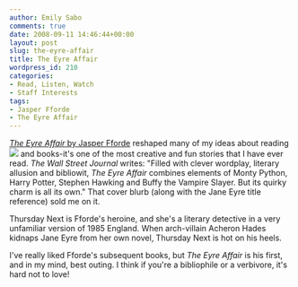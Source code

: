 ```yaml
---
author: Emily Sabo
comments: true
date: 2008-09-11 14:46:44+00:00
layout: post
slug: the-eyre-affair
title: The Eyre Affair
wordpress_id: 210
categories:
- Read, Listen, Watch
- Staff Interests
tags:
- Jasper Fforde
- The Eyre Affair
---
```


[_The Eyre Affair_ by Jasper Fforde](http://nucat.lib.neu.edu/search~S13?/cPR6106.F67+E97+2002/cpr+6106+f67+e97+2002/-3%2C-1%2C0%2CE/frameset&FF=cpr+6106+f67+e97+2002&1%2C1%2C) reshaped many of my ideas about reading![](http://contentcafe2.btol.com/ContentCafe/Jacket.aspx?UserID=iii1neuniv&Password=neuniv&Return=T&type=L&Value=0670030643%20(alk.%20paper)&Options=Y) and books-it's one of the most creative and fun stories that I have ever read. _The Wall Street Journal_ writes: "Filled with clever wordplay, literary allusion and bibliowit, _The Eyre Affair_ combines elements of Monty Python, Harry Potter, Stephen Hawking and Buffy the Vampire Slayer. But its quirky charm is all its own." That cover blurb (along with the Jane Eyre title reference) sold me on it.

Thursday Next is Fforde's heroine, and she's a literary detective in a very unfamiliar version of 1985 England. When arch-villain Acheron Hades kidnaps Jane Eyre from her own novel, Thursday Next is hot on his heels.

I've really liked Fforde's subsequent books, but _The Eyre Affair_ is his first, and in my mind, best outing. I think if you're a bibliophile or a verbivore, it's hard not to love!
